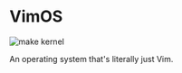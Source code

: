 # VimOS

![make kernel](https://github.com/Pancake/VimOS/workflows/make%20kernel/badge.svg)

An operating system that's literally just Vim.
